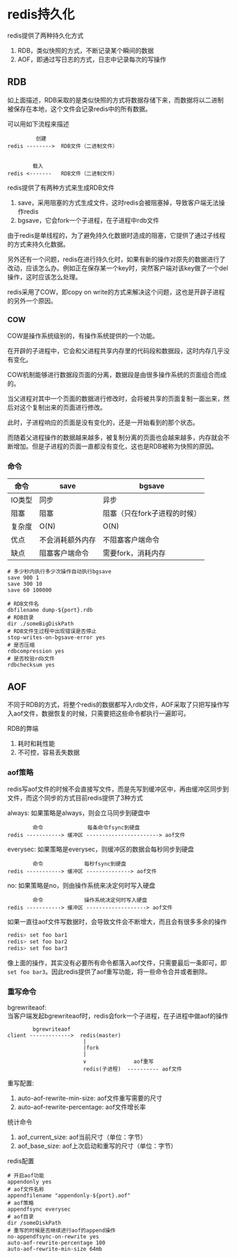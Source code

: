 # redis持久化
redis提供了两种持久化方式
1. RDB，类似快照的方式，不断记录某个瞬间的数据
1. AOF，即通过写日志的方式，日志中记录每次的写操作

## RDB
如上面描述，RDB采取的是类似快照的方式将数据存储下来，而数据将以二进制被保存在本地，这个文件会记录redis中的所有数据。

可以用如下流程来描述
```
         创建
redis -------->  RDB文件（二进制文件）


        载入
redis <-------   RDB文件（二进制文件）
```

redis提供了有两种方式来生成RDB文件
1. save，采用阻塞的方式生成文件，这时redis会被阻塞掉，导致客户端无法操作redis
2. bgsave，它会fork一个子进程，在子进程中rdb文件

由于redis是单线程的，为了避免持久化数据时造成的阻塞，它提供了通过子线程的方式来持久化数据。

另外还有一个问题，redis在进行持久化时，如果有新的操作对原先的数据进行了改动，应该怎么办。例如正在保存某一个key时，突然客户端对该key做了一个del操作，这时应该怎么处理。

redis采用了COW，即copy on write的方式来解决这个问题，这也是开辟子进程的另外一个原因。

### COW
COW是操作系统级别的，有操作系统提供的一个功能。

在开辟的子进程中，它会和父进程共享内存里的代码段和数据段，这时内存几乎没有变化。

COW机制能够进行数据段页面的分离，数据段是由很多操作系统的页面组合而成的。

当父进程对其中一个页面的数据进行修改时，会将被共享的页面复制一面出来，然后对这个复制出来的页面进行修改。

此时，子进程响应的页面是没有变化的，还是一开始看到的那个状态。

而随着父进程操作的数据越来越多，被复制分离的页面也会越来越多，内存就会不断增加。但是子进程的页面一直都没有变化，这也是RDB被称为快照的原因。

### 命令
命令 | save | bgsave
---------|----------|---------
 IO类型 | 同步 | 异步
 阻塞 | 阻塞 | 阻塞（只在fork子进程的时候）
 复杂度 | O(N) | O(N)
 优点 | 不会消耗额外内存 | 不阻塞客户端命令
 缺点 | 阻塞客户端命令 | 需要fork，消耗内存

```
# 多少秒内执行多少次操作自动执行bgsave
save 900 1
save 300 10
save 60 100000

# RDB文件名
dbfilename dump-${port}.rdb
# RDB目录
dir ./someBigDiskPath
# RDB文件生过程中出现错误是否停止
stop-writes-on-bgsave-error yes
# 是否压缩
rdbcompression yes
# 是否校验rdb文件
rdbchecksum yes
```

## AOF
不同于RDB的方式，将整个redis的数据都写入rdb文件，AOF采取了只把写操作写入aof文件，数据恢复的时候，只需要把这些命令都执行一遍即可。

RDB的弊端
1. 耗时和耗性能
2. 不可控，容易丢失数据

### aof策略
redis写aof文件的时候不会直接写文件，而是先写到缓冲区中，再由缓冲区同步到文件，而这个同步的方式目前redis提供了3种方式

always: 如果策略是always，则会立马同步到硬盘中
```
        命令              每条命令fsync到硬盘
redis -----------> 缓冲区 -----------------------> aof文件
```

everysec: 如果策略是everysec，则缓冲区的数据会每秒同步到硬盘
```
        命令             每秒fsync到硬盘
redis -----------> 缓冲区 --------------> aof文件
```

no: 如果策略是no，则由操作系统来决定何时写入硬盘
```
        命令             操作系统决定何时写入硬盘
redis -----------> 缓冲区 -------------------> aof文件
```

如果一直往aof文件写数据时，会导致文件会不断增大，而且会有很多多余的操作
```bash
redis> set foo bar1
redis> set foo bar2
redis> set foo bar3
```
像上面的操作，其实没有必要所有命令都落入aof文件，只需要最后一条即可，即`set foo bar3`。因此redis提供了aof重写功能，将一些命令合并或者删除。

### 重写命令
bgrewriteaof:  
当客户端发起bgrewriteaof时，redis会fork一个子进程，在子进程中做aof的操作

```
        bgrewriteaof
client ------------->  redis(master)
                        |
                        |fork
                        |
                        ∨               aof重写
                        redis(子进程)  ---------- aof文件
```

重写配置:
1. auto-aof-rewrite-min-size: aof文件重写需要的尺寸
2. auto-aof-rewrite-percentage: aof文件增长率

统计命令
1. aof_current_size: aof当前尺寸（单位：字节）
2. aof_base_size: aof上次启动和重写的尺寸（单位：字节）

redis配置
```
# 开启aof功能
appendonly yes
# aof文件名称
appendfilename "appendonly-${port}.aof"
# aof策略
appendfsync everysec
# aof目录
dir /someDiskPath
# 重写的时候是否继续进行aof的append操作
no-appendfsync-on-rewrite yes
auto-aof-rewrite-percentage 100
auto-aof-rewrite-min-size 64mb
```
